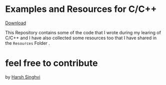 # Examples and Resources for C/C++ 
[Download](https://github.com/harshsinghvi/c-cpp-examples-resources/archive/master.zip)

This Repository contains some of the code that I wrote during my learing of C/C++ and I have also collected some resources too that I have shared in the `Resources` Folder . 

# feel free to contribute 

by [ Harsh Singhvi](https://harshsinghvi.com)
